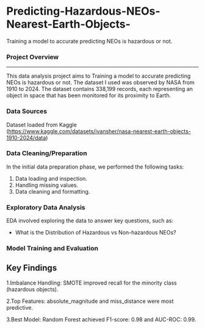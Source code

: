 # Predicting-Hazardous-NEOs-Nearest-Earth-Objects-
Training a model to accurate predicting NEOs is hazardous or not.

### Project Overview
---

This data analysis project aims to Training a model to accurate predicting NEOs is hazardous or not. The dataset I used was observed by NASA from 1910 to 2024. The dataset contains 338,199 records, each representing an object in space that has been monitored for its proximity to Earth.

### Data Sources

Dataset loaded from Kaggle (https://www.kaggle.com/datasets/ivansher/nasa-nearest-earth-objects-1910-2024/data)

### Data Cleaning/Preparation

In the initial data preparation phase, we performed the following tasks:
1. Data loading and inspection.
2. Handling missing values.
3. Data cleaning and formatting.

### Exploratory Data Analysis

EDA involved exploring the data to answer key questions, such as:

- What is the Distribution of Hazardous vs Non-hazardous NEOs?

### Model Training and Evaluation
## Key Findings
1.Imbalance Handling: SMOTE improved recall for the minority class (hazardous objects).

2.Top Features: absolute_magnitude and miss_distance were most predictive.

3.Best Model: Random Forest achieved F1-score: 0.98 and AUC-ROC: 0.99.

